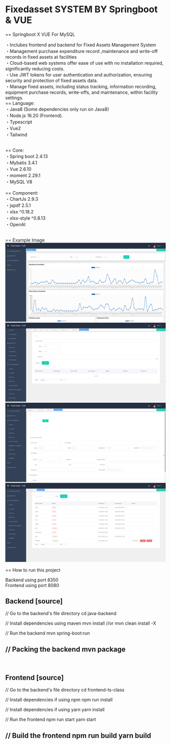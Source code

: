 # Fixedasset SYSTEM BY Springboot & VUE

== Springboot X VUE For MySQL
<div>
・Inclubes frontend and backend for Fixed Assets Management System<br />
・Management purchase expenditure record ,maintenance and write-off records in fixed assets at facilities<br />
・Cloud-based web systems offer ease of use with no installation required, significantly reducing costs.<br />
・Use JWT tokens for user authentication and authorization, ensuring security and protection of fixed assets data.<br />
・Manage fixed assets, including status tracking, information recording, equipment purchase records, write-offs, and maintenance, within facility settings.<br />
</div>

<div>
== Language:<br />
・Java8 (Some dependencies only run on Java8)<br />
・Node.js 16.20 (Frontend).<br />
・Typescript<br />
・Vue2<br />
・Tailwind<br />
</div><br />

== Core:<br />
・Spring boot 2.4.13<br />
・Mybatis 3.4.1<br />
・Vue 2.6.10<br />
・moment 2.29.1<br />
・MySQL V8<br />
<br />
== Component:<br />
・ChartJs 2.9.3<br />
・jspdf 2.5.1<br />
・xlsx ^0.18.2<br />
・xlsx-style ^0.8.13<br />
・OpenAI<br />
<br />

== Example Image<br />
<img src="/image/fixedasset-1.png"><br />
<img src="/image/fixedasset-2.png"><br />
<img src="/image/fixedasset-3.png"><br />
<img src="/image/fixedasset-4.png"><br />


== How to run this project<br />

Backend using port 8350<br />
Frontend using port 8080<br />

Backend
[source]
----
// Go to the backend's file directory
cd java-backend

// Install dependencies using maven
mvn install
//or
mvn clean install -X

// Run the backend
mvn spring-boot:run

// Packing the backend
mvn package
----
<br />

Frontend
[source]
----
// Go to the backend's file directory
cd frontend-ts-class

// Install dependencies if using npm
npm run install

// Install dependencies if using yarn
yarn install

// Run the frontend
npm run start
yarn start

// Build the frontend
npm run build
yarn build
----
<br />